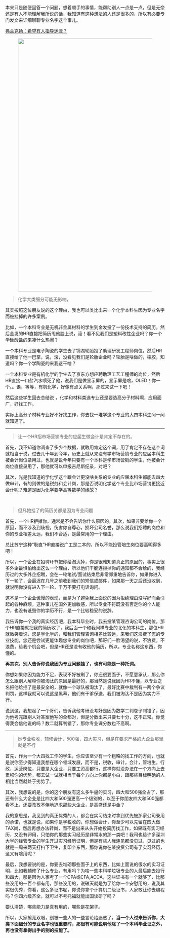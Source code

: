 <p>本来只是随便回答一个问题，想着顺手的事情，能帮助别人一点是一点，但是无奈还是有人不能理解我所说的话，我知道有这种想法的人还是很多的，所以有必要专门发文来详细聊聊专业名字这个事儿。</p><p><a href="https://www.zhihu.com/question/68302186/answer/261993803" class="internal">弗兰克扬：希望有人指导迷津？</a></p><figure data-size="normal"><img src="https://pic2.zhimg.com/v2-8bc906e29203ff071d76b980ea7d2361_b.jpg" data-caption="" data-size="normal" data-rawwidth="799" data-rawheight="361" class="origin_image zh-lightbox-thumb" width="799" data-original="https://pic2.zhimg.com/v2-8bc906e29203ff071d76b980ea7d2361_r.jpg"/></figure><blockquote>化学大类细分可能无影响，</blockquote><p>其实按照这位朋友说的这个理由，我也可以类比出来一个化学本科生因为专业名字而被挂掉的许多案例。</p><p>比如，一个本科专业是无机非金属材料的学生到金发投了一份技术支持的简历，然后金发的HR直接把简历甩他脸上说，滚！看不见我们是塑料改性企业吗？你一个学硅酸盐的来凑什么热闹？</p><p>一个本科专业是电子陶瓷的学生去了锦湖轮胎投了助理研发工程师岗位，然后HR直接给了他一巴掌，说，滚，没看见我们是轮胎企业吗？轮胎是啥做的，橡胶，知道吗？你一个学陶瓷的来我这干啥？</p><p>一个本科专业是有机化学的学生去了京东方想应聘助理工艺工程师的岗位，然后HR直接一口盐汽水喷死了他，说我们是做显示屏的，显示屏是啥，OLED！你一个。。诶，等等，有机化学，好像有点关系啊，那过来试一下吧！</p><p>然后这些学生回去总结说 ，化学和材料类选专业还是要选高分子材料啊，应用面广，好找工作。</p><p>实际上高分子材料专业好不好找工作，你去找一堆学这个专业的大四本科生问一问就知道了。</p><hr/><blockquote>让一个HR招市场营销专业的应届生做会计是肯定不存在的。</blockquote><p>首先，我不知道你调查了多少个数据，就敢用肯定这个词，用了肯定不存在这个词就相当于说，过去几十年到今年，历史上就从来没有学市场营销专业的应届本科生被会计岗位录用过，也就是说今年只要有一个本科是学市场营销的学生，他被会计岗位直接录用了，那他就可以申报吉尼斯纪录，对吧？</p><p>其次，光是我知道的学化学这个跟会计更没啥关系的专业的应届本科生都能去四大做审计，有的则做的是税务和会计岗，那是否说明化学这个专业比市场营销更接近会计呢？难道是因为化学要学高等数学的缘故？</p><p class="ztext-empty-paragraph"><br/></p><blockquote>但凡她挂了的简历关都是因为专业问题</blockquote><p>首先，一个HR拒掉你，通常是不会告诉你什么原因的，其次，如果非要给你一个原因，而不涉及到歧视，伤害你自尊心，损坏公司名誉，那么说我们招聘的岗位和你的专业相差太远，我们不合适，是最常用的一个理由。</p><p>总比苏宁这种“耿直”HR直接说广工是二本的，所以不能投管培生岗位要高明得多吧！</p><p>所以，一个企业在招聘环节把你给淘汰掉，你是很难知道真正的原因的，事实上很多外企最惧怕给出这么一个理由，所以他们干脆连拒掉你的通知都不会给的，我经历过的大多外企招聘，会在一轮笔试/面试结束后非常郑重地告诉你，如果你进入下一轮了，会最迟在几号之前收到我们的短信或邮件，如果那一天之后还没收到，就说明你没有进入下一轮，千万不要打电话询问。</p><p>这不是一个企业傲慢的表现，而是为了避免我上面说的因为拒绝理由没写好而会引起的各种麻烦，这种事儿在国外更加敏感，所以专业不符既没有否定你的个人能力，也没有诋毁你的学历不行，是一个比较稳妥的说辞。</p><p>我告诉你一个我的真实经历吧，我本科毕业时，我去投某管理咨询公司的岗位，那个HR直接就把我的简历收了，我后面一个和我同样专业的北化的本科生，那位HR就微笑着说，您是学化学的，和我们管理咨询相差比较远，来我们这浪费了您的专业技能，您还是尝试更能体现您专业的岗位吧，那哥们一脸渴望的说，不浪费，不浪费，给我个机会吧，但是HR还是没有收他的简历，所以，专业名称这东西，你懂的。</p><p><b>再其次，别人告诉你说我因为专业问题挂了，也有可能是一种托词。</b></p><p>你想如果你因为能力不足，表现不好被刷了，你还很要面子，不愿意承认，那么你怎么跟别人解释你被淘汰的原因是最好的，那当然是说我因为HR不懂，以专业之名把他给拒了是最安全的，就像一个球队被淘汰了，最好比赛中裁判有一两个争议判罚，这样我就可以说这是黑幕，他们有干爹保送，我们被淘汰不是因为实力不行。</p><p>说到这，我想起了一个哥们，告诉我他考研没考好是因为数学二判卷子判错了，因为他考完跟别人对答案他写的全都对，但是分数出来只要七十分，这不正常。你觉得我会信他说的吗？数二就算判错了，那你专业课分数也不高啊。</p><hr/><blockquote>她专业税收，辅修会计，500强，四大实习，但是在要求严格的大企业那里就是不行</blockquote><p>首先，作为一个大四找工作的学生，你应该至少有一个粗略的找工作的方向，也就是说你至少得知道我想在哪个领域发展，而不是，税收，审计，会计，管培生，行政，运营岗位，只要是大企业，只要工资高都行，这样你就没办法在一个方向上去累积你的优势，都去试一试就相当于每个方向上你都是小白，跟那些目标明确的人相比当然就处于劣势了。</p><p>其次，我想说的是，你的这个朋友有这么多牛逼的实习，四大和500强全占了，那还有什么大企业是比四大和500强更高一个级别的，以至于你朋友四大和500强都看不上，还要孜孜不倦地追求那些大企业，是高盛还是中金？</p><p>我的意思是，我见到的真正优秀的人，都会在实习结束时拿到优先被那家公司录用的承诺，也就是说，如果你是学税收的，你想做会计，你至少可以先留在四大做TAX岗，然后再想办法转岗，而不是出来从头开始投简历找工作，如果既有实习经历，又没有卵用，只怕你的那些实习经历是非常水的那一类吧！我司也给许多深圳大学的经管专业的学生开过实习经历证明，但是有些人我连见都没见过，见过的也就是一周来两天打扫下卫生，复印个东西，那你说你在某投资公司有了实习经历，这又有啥用呢？</p><p>最后，我想要说的是，你要去堆砌那些面子上的东西，比如上面说的很水的实习证明，比如我辅修了什么专业，有用吗？为啥一些本科学垃圾专业的人最后能去投行和四大，那是因为人家考了一个CPA或CFA,ACCA，这些证书有一个就够了，比那些没用的一百个都有用，那些没用的，说破天就是为了给你一个安慰用的，说我其实很优秀，你看，这么多证书呢，你说你拿个计算机二级证书，人家敢让你去编程吗？你四六级齐全，就可以不考托福就能出国读研了吗？</p><p>要认清楚，哪些能力是真有用的，哪些是花架子。</p><p>所以，大家擦亮双眼，别被一些人的一些言论给迷惑了，<b>当一个人过来告诉你，大类下面细分的专业名字也很重要时，那很有可能说明他除了一个本科毕业证之外，再也没有拿得出手的别的技能了。</b></p><p></p><p></p>